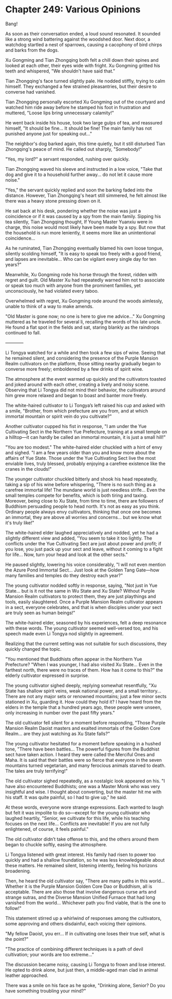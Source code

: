 # Chapter 249: Various Opinions

Bang!

As soon as their conversation ended, a loud sound resonated. It sounded like a strong wind battering against the woodshed door. Next door, a watchdog startled a nest of sparrows, causing a cacophony of bird chirps and barks from the dogs.

Xu Gongming and Tian Zhongqing both felt a chill down their spines and looked at each other, their eyes wide with fright. Xu Gongming gritted his teeth and whispered, "We shouldn't have said that."

Tian Zhongqing's face turned slightly pale. He nodded stiffly, trying to calm himself. They exchanged a few strained pleasantries, but their desire to converse had vanished.

Tian Zhongqing personally escorted Xu Gongming out of the courtyard and watched him ride away before he stamped his foot in frustration and muttered, "Loose lips bring unnecessary calamity!"

He went back inside his house, took two large gulps of tea, and reassured himself, "It should be fine... It should be fine! The main family has not punished anyone just for speaking out..."

The neighbor's dog barked again, this time quietly, but it still disturbed Tian Zhongqing's peace of mind. He called out sharply, "Somebody!”

"Yes, my lord?" a servant responded, rushing over quickly.

Tian Zhongqing waved his sleeve and instructed in a low voice, "Take that dog and give it to a household further away... do not let it cause more noise."

"Yes," the servant quickly replied and soon the barking faded into the distance. However, Tian Zhongqing's heart still simmered, he felt almost like there was a heavy stone pressing down on it.

He sat back at his desk, pondering whether the noise was just a coincidence or if it was caused by a spy from the main family. Sipping his tea silently, Tian Zhongqing thought, If Young Master Yuanxiu were in charge, this noise would most likely have been made by a spy. But now that the household is run more leniently, it seems more like an unintentional coincidence...

As he ruminated, Tian Zhongqing eventually blamed his own loose tongue, silently scolding himself, "It is easy to speak too freely with a good friend, and lapses are inevitable... Who can be vigilant every single day for ten years?"

Meanwhile, Xu Gongming rode his horse through the forest, ridden with regret and guilt. Old Master Xu had repeatedly warned him not to associate or speak too much with anyone from the prominent families, yet unconsciously, he had violated every taboo.

Overwhelmed with regret, Xu Gongming rode around the woods aimlessly, unable to think of a way to make amends.

"Old Master is gone now; no one is here to give me advice..." Xu Gongming muttered as he traveled for several li, recalling the words of his late uncle. He found a flat spot in the fields and sat, staring blankly as the raindrops continued to fall.

————

Li Tongya watched for a while and then took a few sips of wine. Seeing that he remained silent, and considering the presence of the Purple Mansion Realm cultivators on the platform, those sitting nearby gradually began to converse more freely; emboldened by a few drinks of spirit wine.

The atmosphere at the event warmed up quickly and the cultivators toasted and joked around with each other, creating a lively and noisy scene. Observing that Li Tongya did not mind their behavior, the cultivators around him grew more relaxed and began to boast and banter more freely.

The white-haired cultivator to Li Tongya’s left raised his cup and asked with a smile, "Brother, from which prefecture are you from, and at which immortal mountain or spirit vein do you cultivate?"

Another cultivator cupped his fist in response, "I am under the Yue Cultivating Sect in the Northern Yue Prefecture, training at a small temple on a hilltop—it can hardly be called an immortal mountain, it is just a small hill!"

"You are too modest." The white-haired elder chuckled with a hint of envy and sighed. "I am a few years older than you and know more about the affairs of Yue State. Those under the Yue Cultivating Sect live the most enviable lives, truly blessed, probably enjoying a carefree existence like the cranes in the clouds!"

The younger cultivator chuckled bitterly and shook his head repeatedly, taking a sip of his wine before whispering, "There is no such thing as a carefree immortal life! The mundane world is just needless strife... Even the small temples compete for benefits, which is both tiring and taxing. Moreover, being close to Xu State, from time to time, there are followers of Buddhism persuading people to head north. It's not as easy as you think. Ordinary people always envy cultivators, thinking that once one becomes an immortal, they are above all worries and concerns... but we know what it's truly like!"

The white-haired elder laughed appreciatively and nodded, yet he had a slightly different view and added, "You seem to take it too lightly. The conflicts under the Yue Cultivating Sect are just about power and profit; if you lose, you just pack up your sect and leave, without it coming to a fight for life... Now, turn your head and look at the other sects."

He paused slightly, lowering his voice considerably, "I will not even mention the Azure Pond Immortal Sect... Just look at the Golden Tang Gate—how many families and temples do they destroy each year?"

The young cultivator nodded softly in response, saying, "Not just in Yue State... but is it not the same in Wu State and Xu State? Without Purple Mansion Realm cultivators to protect them, they are just playthings and tools, easily slaughtered. Once a Purple Mansion Realm cultivator appears in a sect, everyone celebrates, and that is when disciples under your sect are truly seen as human beings!"

The white-haired elder, seasoned by his experiences, felt a deep resonance with these words. The young cultivator seemed well-versed too, and his speech made even Li Tongya nod slightly in agreement.

Realizing that the current setting was not suitable for such discussions, they quickly changed the topic.

"You mentioned that Buddhists often appear in the Northern Yue Prefecture? "When I was younger, I had also visited Xu State... Even in the farthest north, there were no traces of them. How has it come to this?" the elderly cultivator expressed in surprise.

The young cultivator sighed deeply, replying somewhat resentfully, "Xu State has shallow spirit veins, weak national power, and a small territory... There are not any major sets or renowned mountains; just a few minor sects stationed in Xu, guarding it. How could they hold it? I have heard from the elders in the temple that a hundred years ago, these people were unseen, only increasing in number over the past fifty years."

The old cultivator fell silent for a moment before responding, "Those Purple Mansion Realm Daoist masters and exalted immortals of the Golden Core Realm... are they just watching as Xu State falls?"

The young cultivator hesitated for a moment before speaking in a hushed tone, "There have been battles... The powerful figures from the Buddhist sect have taken action. I heard they were called the Merciful Ones and Maha. It is said that their battles were so fierce that everyone in the seven mountains turned vegetarian, and many ferocious animals starved to death. The tales are truly terrifying!"

The old cultivator sighed repeatedly, as a nostalgic look appeared on his. "I have also encountered Buddhists; one was a Master Monk who was very insightful and wise. I thought about converting, but the master hit me with his staff. It was quite painful, so I had to give up," he said.

At these words, everyone wore strange expressions. Each wanted to laugh but felt it was impolite to do so—except for the young cultivator who laughed heartily, "Senior, we cultivate for this life, while his teaching focuses on the next life... Conflicts are inevitable! If you are not fully enlightened, of course, it feels painful."

The old cultivator didn’t take offense to this, and the others around them began to chuckle softly, easing the atmosphere.

Li Tongya listened with great interest. His family had risen to power too quickly and had a shallow foundation, so he was less knowledgeable about these matters. He remained silent, listening intently, feeling his horizons broadening.

Then, he heard the old cultivator say, "There are many paths in this world... Whether it is the Purple Mansion Golden Core Dao or Buddhism, all is acceptable. There are also those that involve dangerous curse arts and strange sutras, and the Diverse Mansion Unified Furnace that had long vanished from the world... Whichever path you find viable, that is the one to follow!"

This statement stirred up a whirlwind of responses among the cultivators, some approving and others disdainful, each voicing their opinions.

"My fellow Daoist, you err... If in cultivating one loses their true self, what is the point?"

"The practice of combining different techniques is a path of devil cultivation; your words are too extreme..."

The discussion became noisy, causing Li Tongya to frown and lose interest. He opted to drink alone, but just then, a middle-aged man clad in animal leather approached.

There was a smile on his face as he spoke, "Drinking alone, Senior? Do you have something troubling your mind?"
